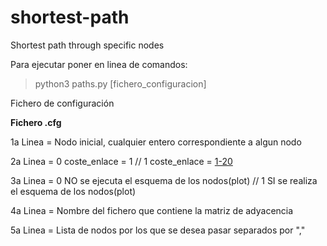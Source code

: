 # shortest-path
Shortest path through specific nodes

Para ejecutar poner en linea de comandos:
   > python3 paths.py [fichero_configuracion]

Fichero de configuración

 **Fichero .cfg**
 
   1a Linea = Nodo inicial, cualquier entero correspondiente a algun nodo
   
   2a Linea = 0 coste_enlace = 1 // 1 coste_enlace = [1-20](aleatorio)
   
   3a Linea = 0 NO se ejecuta el esquema de los nodos(plot) // 1 SI se realiza el esquema de los nodos(plot)
   
   4a Linea = Nombre del fichero que contiene la matriz de adyacencia
   
   5a Linea = Lista de nodos por los que se desea pasar separados por ","
   
